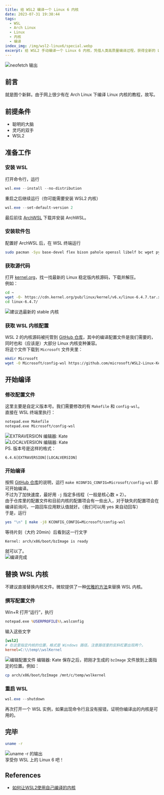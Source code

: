 ```yaml
---
title: 给 WSL2 编译一个 Linux 6 内核
date: 2023-07-31 19:38:44
tags: 
  - WSL
  - Arch Linux
  - Linux
  - 内核
  - 编译
index_img: /img/wsl2-linux6/special.webp
excerpt: 给 WSL2 手动编译一个 Linux 6 内核，凭借人类高质量编译过程，获得全新的 Linux 体验。
---
```

![neofetch 输出](/img/wsl2-linux6/special.webp)
## 前言
就是图个新鲜。由于网上很少有在 Arch Linux 下编译 Linux 内核的教程，故写。

## 前提条件
- 聪明的大脑
- 灵巧的双手
- WSL2

## 准备工作
### 安装 WSL
打开命令行，运行
```powershell
wsl.exe --install --no-distribution
```
重启之后继续运行（你可能需要安装 WSL2 内核）  
```powershell
wsl.exe --set-default-version 2
```
最后前往 [ArchWSL](https://github.com/yuk7/ArchWSL/releases) 下载并安装 ArchWSL。

### 安装软件包
配置好 ArchWSL 后，在 WSL 终端运行
```bash
sudo pacman -Syu base-devel flex bison pahole openssl libelf bc wget python
```

### 获取源代码
打开 [kernel.org](https://kernel.org/)，找一找最新的 Linux 稳定版内核源码，下载并解压。  
例如：
```bash
cd ~
wget -O- https://cdn.kernel.org/pub/linux/kernel/v6.x/linux-6.4.7.tar.xz | tar -xJf-
cd linux-6.4.7/
```
![建议选最新的 stable 内核](/img/wsl2-linux6/kernel_org.webp)

### 获取 WSL 内核配置
WSL 2 的内核源码被托管到 [GitHub 仓库](https://github.com/microsoft/WSL2-Linux-Kernel)，其中的编译配置文件是我们需要的，同时也和（应该是）大部分 Linux 内核变种兼容。  
将这个文件下载到 `Microsoft` 文件夹里：
```bash
mkdir Microsoft
wget -O Microsoft/config-wsl https://github.com/microsoft/WSL2-Linux-Kernel/raw/linux-msft-wsl-6.1.y/arch/x86/configs/config-wsl
```

## 开始编译
### 修改配置文件
这里主要是自定义版本号。我们需要修改的有 `Makefile` 和 `config-wsl`。  
直接在 WSL 终端里执行：
```bash
notepad.exe Makefile
notepad.exe Microsoft/config-wsl
```
![EXTRAVERSION 编辑器: Kate](/img/wsl2-linux6/extraversion.webp)  
![LOCALVERSION 编辑器: Kate](/img/wsl2-linux6/localversion.webp)  
PS. 版本号是这样的格式：
```text
6.4.6[EXTRAVERSION][LOCALVERSION]
```

### 开始编译
按照 [GitHub 仓库](https://github.com/microsoft/WSL2-Linux-Kernel)的说明，运行 `make KCONFIG_CONFIG=Microsoft/config-wsl` 即可开始编译。  
不过为了加快速度，最好用 `-j` 指定多线程（一般是核心数 × 2）。  
由于仓库里的配置文件和目前内核的配置项会有一些出入，对于缺失的配置项会在编译前询问，一路回车应用默认值就好。（我们可以用 yes 来自动回车）  
于是，运行
```bash
yes "\n" | make -j8 KCONFIG_CONFIG=Microsoft/config-wsl
```
等待片刻（大约 20min）后看到这一行文字
```
Kernel: arch/x86/boot/bzImage is ready
```
就可以了。  
![编译完成](/img/wsl2-linux6/compile_done.webp)

## 替换 WSL 内核
不建议直接替换内核文件。微软提供了一种[优雅的方法](https://learn.microsoft.com/zh-cn/windows/wsl/wsl-config#configuration-setting-for-wslconfig)来替换 WSL 内核。

### 撰写配置文件
Win+R 打开“运行”，执行
```cmd
notepad.exe %USERPROFILE%\.wslconfig
```
输入这些文字
```ini
[wsl2]
# 在这里指定内核的位置，格式是 Windows 路径。注意路径里的反斜杠要出现两个。
kernel=C:\\temp\\wslKernel
```
![编辑配置文件 编辑器: Kate](/img/wsl2-linux6/wslconfig.webp)
保存之后，把刚才生成的 `bzImage` 文件放到上面指定的位置。例如：
```bash
cp arch/x86/boot/bzImage /mnt/c/temp/wslkernel
```

### 重启 WSL
```powershell
wsl.exe --shutdown
```
再次打开一个 WSL 实例，如果出现命令行且没有报错，证明你编译出的内核是可用的。

## 完毕
```bash
uname -r
```
![uname -r 的输出](/img/wsl2-linux6/uname-r.webp)  
享受你 WSL 上的 Linux 6 吧！

## References
- [如何让WSL2使用自己编译的内核](https://zhuanlan.zhihu.com/p/324530180)